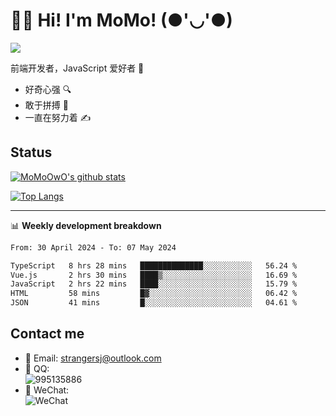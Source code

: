 # 👨‍🎓 Hi! I'm MoMo! (●'◡'●)

[![](https://img.shields.io/badge/-@MoMoOwO-%23181717?style=flat-square&logo=github)](https://github.com/MoMoOwO)

前端开发者，JavaScript 爱好者 💖
- 好奇心强 🔍
- 敢于拼搏 💪
- 一直在努力着 ✍

## Status

[![MoMoOwO's github stats](https://github-readme-stats.vercel.app/api?username=MoMoOwO&show_icons=true&theme=tokyonight)](https://github.com/MoMoOwO)

[![Top Langs](https://github-readme-stats.vercel.app/api/top-langs/?username=MoMoOwO&layout=compact&theme=tokyonight)](https://github.com/MoMoOwO)

---

📊 **Weekly development breakdown**

<!--START_SECTION:waka-->

```txt
From: 30 April 2024 - To: 07 May 2024

TypeScript   8 hrs 28 mins   ██████████████░░░░░░░░░░░   56.24 %
Vue.js       2 hrs 30 mins   ████▒░░░░░░░░░░░░░░░░░░░░   16.69 %
JavaScript   2 hrs 22 mins   ████░░░░░░░░░░░░░░░░░░░░░   15.79 %
HTML         58 mins         █▓░░░░░░░░░░░░░░░░░░░░░░░   06.42 %
JSON         41 mins         █░░░░░░░░░░░░░░░░░░░░░░░░   04.61 %
```

<!--END_SECTION:waka-->

## Contact me

- 📧 Email: strangersj@outlook.com
- 🐧 QQ:  
  ![995135886](https://i.loli.net/2020/11/27/Yx6eDSQi34Va5IA.jpg)
- 💭 WeChat:  
  ![WeChat](https://i.loli.net/2020/11/27/wWX6uVoIQqig5KP.jpg)
  
